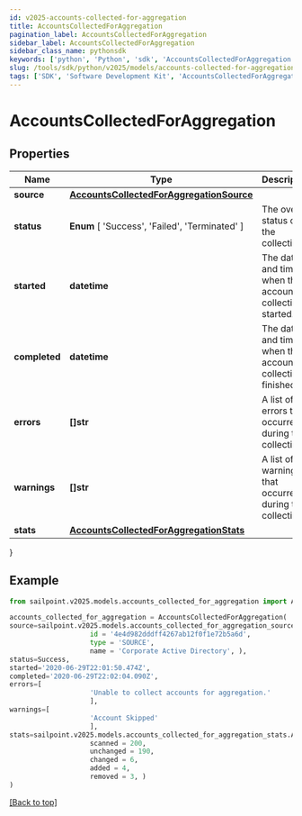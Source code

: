 ```yaml
---
id: v2025-accounts-collected-for-aggregation
title: AccountsCollectedForAggregation
pagination_label: AccountsCollectedForAggregation
sidebar_label: AccountsCollectedForAggregation
sidebar_class_name: pythonsdk
keywords: ['python', 'Python', 'sdk', 'AccountsCollectedForAggregation', 'V2025AccountsCollectedForAggregation'] 
slug: /tools/sdk/python/v2025/models/accounts-collected-for-aggregation
tags: ['SDK', 'Software Development Kit', 'AccountsCollectedForAggregation', 'V2025AccountsCollectedForAggregation']
---
```


# AccountsCollectedForAggregation


## Properties

Name | Type | Description | Notes
------------ | ------------- | ------------- | -------------
**source** | [**AccountsCollectedForAggregationSource**](accounts-collected-for-aggregation-source) |  | [required]
**status** |  **Enum** [  'Success',    'Failed',    'Terminated' ] | The overall status of the collection. | [required]
**started** | **datetime** | The date and time when the account collection started. | [required]
**completed** | **datetime** | The date and time when the account collection finished. | [required]
**errors** | **[]str** | A list of errors that occurred during the collection. | [required]
**warnings** | **[]str** | A list of warnings that occurred during the collection. | [required]
**stats** | [**AccountsCollectedForAggregationStats**](accounts-collected-for-aggregation-stats) |  | [required]
}

## Example

```python
from sailpoint.v2025.models.accounts_collected_for_aggregation import AccountsCollectedForAggregation

accounts_collected_for_aggregation = AccountsCollectedForAggregation(
source=sailpoint.v2025.models.accounts_collected_for_aggregation_source.AccountsCollectedForAggregation_source(
                    id = '4e4d982dddff4267ab12f0f1e72b5a6d', 
                    type = 'SOURCE', 
                    name = 'Corporate Active Directory', ),
status=Success,
started='2020-06-29T22:01:50.474Z',
completed='2020-06-29T22:02:04.090Z',
errors=[
                    'Unable to collect accounts for aggregation.'
                    ],
warnings=[
                    'Account Skipped'
                    ],
stats=sailpoint.v2025.models.accounts_collected_for_aggregation_stats.AccountsCollectedForAggregation_stats(
                    scanned = 200, 
                    unchanged = 190, 
                    changed = 6, 
                    added = 4, 
                    removed = 3, )
)

```
[[Back to top]](#) 

